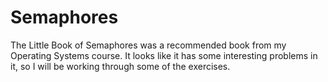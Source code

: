 Semaphores
==========

The Little Book of Semaphores was a recommended book from my Operating Systems
course.  It looks like it has some interesting problems in it, so I will be
working through some of the exercises.


